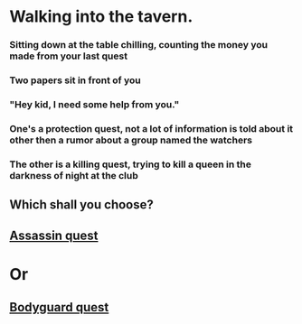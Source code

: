 # Walking into the tavern.

### Sitting down at the table chilling, counting the money you made from your last quest
### Two papers sit in front of you
### "Hey kid, I need some help from you."
### One's a protection quest, not a lot of information is told about it other then a rumor about a group named the watchers
### The other is a killing quest, trying to kill a queen in the darkness of night at the club

## Which shall you choose?
## [Assassin quest](assassin-quest/assasin.md)
# Or
## [Bodyguard quest](bodyguard/mansion.md)
